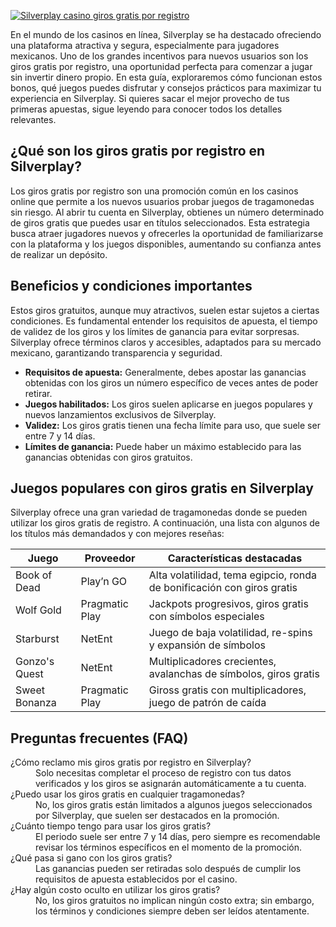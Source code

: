 [![Silverplay casino giros gratis por registro](https://123-caf.pages.dev/gitsignup.png)](https://vrmoo.ru/Bt82HjjY)

<p>En el mundo de los casinos en línea, Silverplay se ha destacado ofreciendo una plataforma atractiva y segura, especialmente para jugadores mexicanos. Uno de los grandes incentivos para nuevos usuarios son los giros gratis por registro, una oportunidad perfecta para comenzar a jugar sin invertir dinero propio. En esta guía, exploraremos cómo funcionan estos bonos, qué juegos puedes disfrutar y consejos prácticos para maximizar tu experiencia en Silverplay. Si quieres sacar el mejor provecho de tus primeras apuestas, sigue leyendo para conocer todos los detalles relevantes.</p>  <h2>¿Qué son los giros gratis por registro en Silverplay?</h2> <p>Los giros gratis por registro son una promoción común en los casinos online que permite a los nuevos usuarios probar juegos de tragamonedas sin riesgo. Al abrir tu cuenta en Silverplay, obtienes un número determinado de giros gratis que puedes usar en títulos seleccionados. Esta estrategia busca atraer jugadores nuevos y ofrecerles la oportunidad de familiarizarse con la plataforma y los juegos disponibles, aumentando su confianza antes de realizar un depósito.</p>  <h2>Beneficios y condiciones importantes</h2> <p>Estos giros gratuitos, aunque muy atractivos, suelen estar sujetos a ciertas condiciones. Es fundamental entender los requisitos de apuesta, el tiempo de validez de los giros y los límites de ganancia para evitar sorpresas. Silverplay ofrece términos claros y accesibles, adaptados para su mercado mexicano, garantizando transparencia y seguridad.</p> <ul> <li><strong>Requisitos de apuesta:</strong> Generalmente, debes apostar las ganancias obtenidas con los giros un número específico de veces antes de poder retirar.</li> <li><strong>Juegos habilitados:</strong> Los giros suelen aplicarse en juegos populares y nuevos lanzamientos exclusivos de Silverplay.</li> <li><strong>Validez:</strong> Los giros gratis tienen una fecha límite para uso, que suele ser entre 7 y 14 días.</li> <li><strong>Límites de ganancia:</strong> Puede haber un máximo establecido para las ganancias obtenidas con giros gratuitos.</li> </ul>  <h2>Juegos populares con giros gratis en Silverplay</h2> <p>Silverplay ofrece una gran variedad de tragamonedas donde se pueden utilizar los giros gratis de registro. A continuación, una lista con algunos de los títulos más demandados y con mejores reseñas:</p>  <table> <thead> <tr> <th>Juego</th> <th>Proveedor</th> <th>Características destacadas</th> </tr> </thead> <tbody> <tr> <td>Book of Dead</td> <td>Play’n GO</td> <td>Alta volatilidad, tema egipcio, ronda de bonificación con giros gratis</td> </tr> <tr> <td>Wolf Gold</td> <td>Pragmatic Play</td> <td>Jackpots progresivos, giros gratis con símbolos especiales</td> </tr> <tr> <td>Starburst</td> <td>NetEnt</td> <td>Juego de baja volatilidad, re-spins y expansión de símbolos</td> </tr> <tr> <td>Gonzo's Quest</td> <td>NetEnt</td> <td>Multiplicadores crecientes, avalanchas de símbolos, giros gratis</td> </tr> <tr> <td>Sweet Bonanza</td> <td>Pragmatic Play</td> <td>Giross gratis con multiplicadores, juego de patrón de caída</td> </tr> </tbody> </table>  <h2>Preguntas frecuentes (FAQ)</h2> <dl>   <dt>¿Cómo reclamo mis giros gratis por registro en Silverplay?</dt>   <dd>Solo necesitas completar el proceso de registro con tus datos verificados y los giros se asignarán automáticamente a tu cuenta.</dd>    <dt>¿Puedo usar los giros gratis en cualquier tragamonedas?</dt>   <dd>No, los giros gratis están limitados a algunos juegos seleccionados por Silverplay, que suelen ser destacados en la promoción.</dd>    <dt>¿Cuánto tiempo tengo para usar los giros gratis?</dt>   <dd>El periodo suele ser entre 7 y 14 días, pero siempre es recomendable revisar los términos específicos en el momento de la promoción.</dd>    <dt>¿Qué pasa si gano con los giros gratis?</dt>   <dd>Las ganancias pueden ser retiradas solo después de cumplir los requisitos de apuesta establecidos por el casino.</dd>    <dt>¿Hay algún costo oculto en utilizar los giros gratis?</dt>   <dd>No, los giros gratuitos no implican ningún costo extra; sin embargo, los términos y condiciones siempre deben ser leídos atentamente.</dd> </dl>